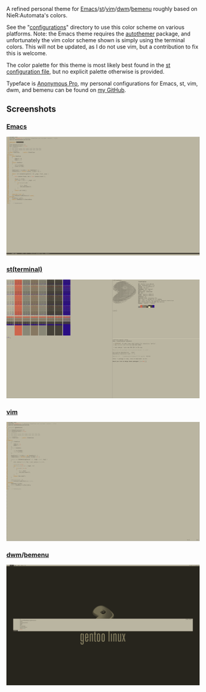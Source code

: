 A refined personal theme for [Emacs](https://www.gnu.org/software/emacs/)/[st](https://st.suckless.org/)/[vim](https://github.com/vim/vim)/[dwm](https://dwm.suckless.org/)/[bemenu](https://github.com/Cloudef/bemenu) roughly based on NieR:Automata's colors.

See the "[configurations](https://github.com/merrittlj/automata-theme/tree/master/configurations)" directory to use this color scheme on various platforms. Note: the Emacs theme requires the [autothemer](https://github.com/jasonm23/autothemer) package, and unfortunately the vim color scheme shown is simply using the terminal colors. This will not be updated, as I do not use vim, but a contribution to fix this is welcome.

The color palette for this theme is most likely best found in the [st configuration file](https://github.com/merrittlj/automata-theme/blob/master/configurations/st-automata-theme.h), but no explicit palette otherwise is provided.

Typeface is [Anonymous Pro](https://www.marksimonson.com/fonts/view/anonymous-pro), my personal configurations for Emacs, st, vim, dwm, and bemenu can be found on [my GitHub](https://github.com/merrittlj?tab=repositories).

Screenshots
-----------

### [Emacs](https://www.gnu.org/software/emacs/)
![Emacs theme](https://github.com/merrittlj/automata-theme/blob/84543c7c72e825c42eca221ac0fc493299d1963a/images/emacs.png)

### [st(terminal)](https://st.suckless.org/)
![st theme](https://github.com/merrittlj/automata-theme/blob/84543c7c72e825c42eca221ac0fc493299d1963a/images/terminal.png)

### [vim](https://github.com/vim/vim)
![vim theme](https://github.com/merrittlj/automata-theme/blob/84543c7c72e825c42eca221ac0fc493299d1963a/images/vim.png)

### [dwm](https://dwm.suckless.org/)/[bemenu](https://github.com/Cloudef/bemenu)
![dwm and bemenu theme](https://github.com/merrittlj/automata-theme/blob/84543c7c72e825c42eca221ac0fc493299d1963a/images/dwm-bemenu.png)
